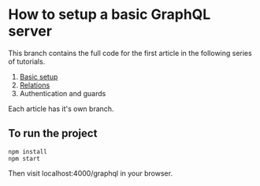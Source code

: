 How to setup a basic GraphQL server
===================================

This branch contains the full code for the first article in the following series of tutorials.

1. [Basic setup](https://medium.com/better-programming/creating-a-graphql-server-basic-setup-73710ddf657e)
2. [Relations](https://medium.com/better-programming/how-to-add-relations-to-your-graphql-schema-295dd45cc62d)
3. Authentication and guards

Each article has it's own branch.

To run the project
------------------

```
npm install
npm start
```

Then visit localhost:4000/graphql in your browser.